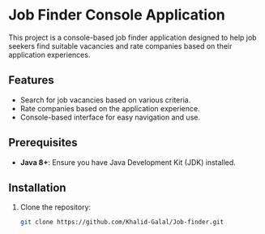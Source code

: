 # Job Finder Console Application

This project is a console-based job finder application designed to help job seekers find suitable vacancies and rate companies based on their application experiences.

## Features

- Search for job vacancies based on various criteria.
- Rate companies based on the application experience.
- Console-based interface for easy navigation and use.

## Prerequisites

- **Java 8+**: Ensure you have Java Development Kit (JDK) installed.

## Installation

1. Clone the repository:
   ```bash
   git clone https://github.com/Khalid-Galal/Job-finder.git
